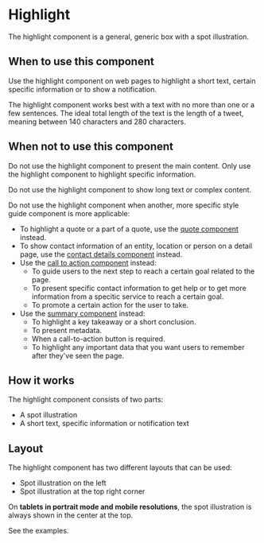# Highlight

The highlight component is a general, generic box with a spot illustration.

## When to use this component

Use the highlight component on web pages to highlight a short text, certain specific information or to show a notification.

The highlight component works best with a text with no more than one or a few sentences. The ideal total length of the text is the length of a tweet, meaning between 140 characters and 280 characters.

## When not to use this component

Do not use the highlight component to present the main content. Only use the highlight component to highlight specific information.

Do not use the highlight component to show long text or complex content.

Do not use the highlight component when another, more specific style guide component is more applicable:

* To highlight a quote or a part of a quote, use the <a href="{{path './quote.html'}}">quote component</a> instead.
* To show contact information of an entity, location or person on a detail page, use the <a href="{{path './contact-details.html'}}">contact details component</a> instead.
* Use the <a href="{{path './call-to-action.html'}}">call to action component</a> instead:
  * To guide users to the next step to reach a certain goal related to the page.
  * To present specific contact information to get help or to get more information from a specitic service to reach a certain goal.
  * To promote a certain action for the user to take.
* Use the <a href="{{path './summary.html'}}">summary component</a> instead:
  * To highlight a key takeaway or a short conclusion.
  * To present metadata.
  * When a call-to-action button is required.
  * To highlight any important data that you want users to remember after they've seen the page.

## How it works

The highlight component consists of two parts:

* A spot illustration
* A short text, specific information or notification text

## Layout

The highlight component has two different layouts that can be used:

* Spot illustration on the left
* Spot illustration at the top right corner

On **tablets in portrait mode and mobile resolutions**, the spot illustration is always shown in the center at the top.

See the examples.